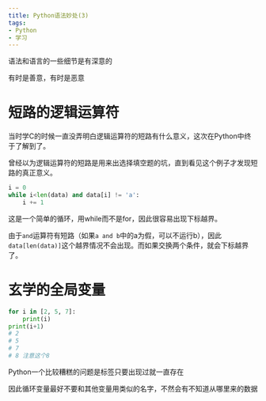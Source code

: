 ```yaml
---
title: Python语法妙处(3)
tags: 
- Python
- 学习
---
```


语法和语言的一些细节是有深意的

有时是善意，有时是恶意

<!--more-->

# 短路的逻辑运算符

当时学C的时候一直没弄明白逻辑运算符的短路有什么意义，这次在Python中终于了解到了。

曾经以为逻辑运算符的短路是用来出选择填空题的坑，直到看见这个例子才发现短路的真正意义。

```python
i = 0
while i<len(data) and data[i] != 'a':
    i += 1
```

这是一个简单的循环，用while而不是for，因此很容易出现下标越界。

由于`and`运算符有短路（如果`a and b`中的a为假，可以不运行b），因此`data[len(data)]`这个越界情况不会出现。而如果交换两个条件，就会下标越界了。

# 玄学的全局变量

```python
for i in [2, 5, 7]:
    print(i)
print(i+1)
# 2
# 5
# 7
# 8 注意这个8
```

Python一个比较糟糕的问题是标签只要出现过就一直存在

因此循环变量最好不要和其他变量用类似的名字，不然会有不知道从哪里来的数据
